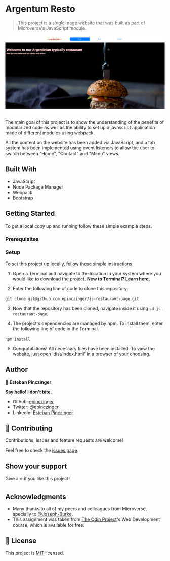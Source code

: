 # Argentum Resto

> This project is a single-page website that was built as part of Microverse's JavaScript module.

![screenshot](./screenshot.png)

The main goal of this project is to show the understanding of the benefits of modularized code as well as the ability to set up a javascript application made of different modules using webpack.

All the content on the website has been added via JavaScript, and a tab system has been implemented using event listeners to allow the user to switch between "Home", "Contact" and "Menu" views.

## Built With

- JavaScript
- Node Package Manager
- Webpack
- Bootstrap

## Getting Started

To get a local copy up and running follow these simple example steps.

### Prerequisites

### Setup

To set this project up locally, follow these simple instructions:

1. Open a Terminal and navigate to the location in your system where you would like to download the project. **New to Terminal? [Learn here](https://www.freecodecamp.org/news/conquering-the-command-line-f85f5e46c07c/).**

2. Enter the following line of code to clone this repository:

`git clone git@github.com:epinczinger/js-restaurant-page.git`

3. Now that the repository has been cloned, navigate inside it using `cd js-restaurant-page`.

4. The project's dependencies are managed by npm. To install them, enter the following line of code in the Terminal.

`npm install`

5. Congratulations! All necessary files have been installed. To view the website, just open 'dist/index.html' in a browser of your choosing.

## Author

👤 **Esteban Pinczinger**

  **Say hello! I don't bite.**

- Github: [epinczinger](https://github.com/epinczinger)
- Twitter: [@epinczinger](https://twitter.com/epinczinger)
- LinkedIn: [Esteban Pinczinger](https://www.linkedin.com/in/esteban-pinczinger)

## 🤝 Contributing

Contributions, issues and feature requests are welcome!

Feel free to check the [issues page](issues/).

## Show your support

Give a ⭐️ if you like this project!

## Acknowledgments

- Many thanks to all of my peers and colleagues from Microverse, specially to [@Joseph-Burke](https://github.com/Joseph-Burke).
- This assignment was taken from [The Odin Project](https://www.theodinproject.com/home)'s Web Development course, which is available for free.

## 📝 License

This project is [MIT](lic.url) licensed.
